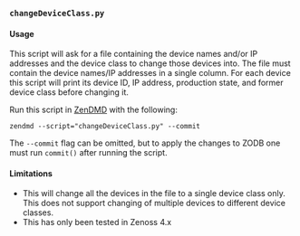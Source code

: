 ### `changeDeviceClass.py`

#### Usage

This script will ask for a file containing the device names and/or IP addresses and the device class to change those devices into. The file must contain the device names/IP addresses in a single column. For each device this script will print its device ID, IP address, production state, and former device class before changing it. 

Run this script in [ZenDMD](https://support.zenoss.com/hc/en-us/articles/202946755-An-Introduction-to-zendmd) with the following:

`zendmd --script="changeDeviceClass.py" --commit`

The `--commit` flag can be omitted, but to apply the changes to ZODB one must run `commit()` after running the script.

#### Limitations

* This will change all the devices in the file to a single device class only. This does not support changing of multiple devices to different device classes.
* This has only been tested in Zenoss 4.x
